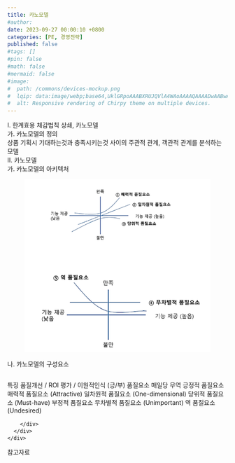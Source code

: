 ```yaml
---
title: 카노모델
#author: 
date: 2023-09-27 00:00:10 +0800
categories: [PE, 경영전략]
published: false
#tags: []
#pin: false
#math: false
#mermaid: false
#image:
#  path: /commons/devices-mockup.png
#  lqip: data:image/webp;base64,UklGRpoAAABXRUJQVlA4WAoAAAAQAAAADwAABwAAQUxQSDIAAAARL0AmbZurmr57yyIiqE8oiG0bejIYEQTgqiDA9vqnsUSI6H+oAERp2HZ65qP/VIAWAFZQOCBCAAAA8AEAnQEqEAAIAAVAfCWkAALp8sF8rgRgAP7o9FDvMCkMde9PK7euH5M1m6VWoDXf2FkP3BqV0ZYbO6NA/VFIAAAA
#  alt: Responsive rendering of Chirpy theme on multiple devices.
---
```


<div class="post-wrap">
  <div class="para">
    <div class="para-title">
      I. 한계효용 체감법칙 상쇄, 카노모델
    </div>
    <div class="para-cntnt">
      <div class="para">
        <div class="para-title">
          가. 카노모델의 정의
        </div>
        <div class="para-cntnt">
            상품 기획시 기대하는것과 충족시키는것 사이의 주관적 관계, 객관적 관계를 분석하는 모델
        </div>
      </div>
    </div>
  </div>
  
  <div class="para">
    <div class="para-title">
      II. 카노모델
    </div>
    <div class="para-cntnt">
      <div class="para">
        <div class="para-title">
          가. 카노모델의 아키텍처
        </div>
        <div class="para-cntnt">
          <figure class="post-figure">
            <img src="/assets/img/posts/카노모델.png" alt="카노모델">
<!--            <figcaption>Source: Unveiling the Metaverse: Exploring Emerging Trends, Multifaceted Perspectives, and Future Challenges</figcaption>-->
          </figure>
        </div>
      </div>
      <div class="para">
        <div class="para-title">
          나. 카노모델의 구성요소
        </div>
        <div class="para-cntnt">
          <table class="post-table">
          </table>
          특징
  품질개선 / ROI 평가 / 이원적인식 (긍/부)
품질요소 매일당 무역
  긍정적 품질요소
    매력적 품질요소 (Attractive) 
    일차원적 품질요소 (One-dimensional) 
    당위적 품질요소 (Must-have)
  부정적 품질요소 
    무차별적 품질요소 (Unimportant)  
    역 품질요소 (Undesired)

        </div>
      </div>
    </div>
  </div>

  <div class="refr-wrap">
    <div class="refr-title">
        참고자료
    </div>
    <ol class="refr-list">
    <!--    <li>(나현식, 최대선) <a target="_blank" href="https://scienceon.kisti.re.kr/commons/util/originalView.do?cn=JAKO202225948430499&oCn=JAKO202225948430499&dbt=JAKO&journal=NJOU00291864">메타버스 보안 위협 요소 및 대응 방안 검토</a></li>-->
    <!--    <li>(M. Uddin, S. Manickam, H. Ullah, M. Obaidat and A. Dandoush) <a target="_blank" href="https://ieeexplore.ieee.org/abstract/document/10138386">Unveiling the Metaverse: Exploring Emerging Trends, Multifaceted Perspectives, and Future Challenges</a></li>-->
    </ol>
  </div>
</div>
